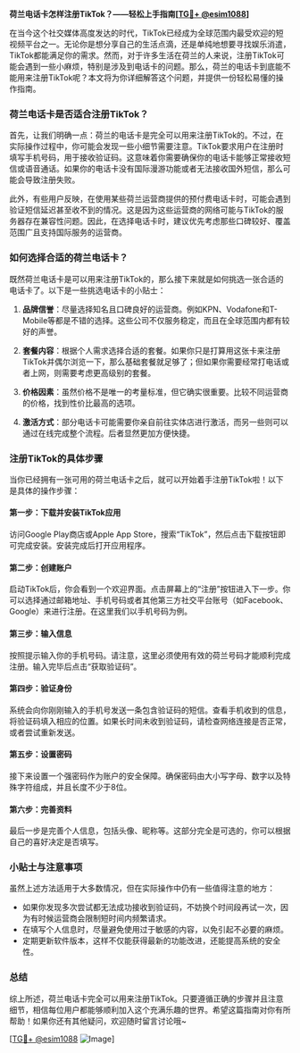 **荷兰电话卡怎样注册TikTok？——轻松上手指南[[TG💪+ @esim1088](https://t.me/s/esim1088)]**

在当今这个社交媒体高度发达的时代，TikTok已经成为全球范围内最受欢迎的短视频平台之一。无论你是想分享自己的生活点滴，还是单纯地想要寻找娱乐消遣，TikTok都能满足你的需求。然而，对于许多生活在荷兰的人来说，注册TikTok可能会遇到一些小麻烦，特别是涉及到电话卡的问题。那么，荷兰的电话卡到底能不能用来注册TikTok呢？本文将为你详细解答这个问题，并提供一份轻松易懂的操作指南。

### 荷兰电话卡是否适合注册TikTok？

首先，让我们明确一点：荷兰的电话卡是完全可以用来注册TikTok的。不过，在实际操作过程中，你可能会发现一些小细节需要注意。TikTok要求用户在注册时填写手机号码，用于接收验证码。这意味着你需要确保你的电话卡能够正常接收短信或语音通话。如果你的电话卡没有国际漫游功能或者无法接收国外短信，那么可能会导致注册失败。

此外，有些用户反映，在使用某些荷兰运营商提供的预付费电话卡时，可能会遇到验证短信延迟甚至收不到的情况。这是因为这些运营商的网络可能与TikTok的服务器存在兼容性问题。因此，在选择电话卡时，建议优先考虑那些口碑较好、覆盖范围广且支持国际服务的运营商。

### 如何选择合适的荷兰电话卡？

既然荷兰电话卡是可以用来注册TikTok的，那么接下来就是如何挑选一张合适的电话卡了。以下是一些挑选电话卡的小贴士：

1. **品牌信誉**：尽量选择知名且口碑良好的运营商。例如KPN、Vodafone和T-Mobile等都是不错的选择。这些公司不仅服务稳定，而且在全球范围内都有较好的声誉。
   
2. **套餐内容**：根据个人需求选择合适的套餐。如果你只是打算用这张卡来注册TikTok并偶尔浏览一下，那么基础套餐就足够了；但如果你需要经常打电话或者上网，则需要考虑更高级别的套餐。

3. **价格因素**：虽然价格不是唯一的考量标准，但它确实很重要。比较不同运营商的价格，找到性价比最高的选项。

4. **激活方式**：部分电话卡可能需要你亲自前往实体店进行激活，而另一些则可以通过在线完成整个流程。后者显然更加方便快捷。

### 注册TikTok的具体步骤

当你已经拥有一张可用的荷兰电话卡之后，就可以开始着手注册TikTok啦！以下是具体的操作步骤：

#### 第一步：下载并安装TikTok应用
访问Google Play商店或Apple App Store，搜索“TikTok”，然后点击下载按钮即可完成安装。安装完成后打开应用程序。

#### 第二步：创建账户
启动TikTok后，你会看到一个欢迎界面。点击屏幕上的“注册”按钮进入下一步。你可以选择通过邮箱地址、手机号码或者其他第三方社交平台账号（如Facebook、Google）来进行注册。在这里我们以手机号码为例。

#### 第三步：输入信息
按照提示输入你的手机号码。请注意，这里必须使用有效的荷兰号码才能顺利完成注册。输入完毕后点击“获取验证码”。

#### 第四步：验证身份
系统会向你刚刚输入的手机号发送一条包含验证码的短信。查看手机收到的信息，将验证码填入相应的位置。如果长时间未收到验证码，请检查网络连接是否正常，或者尝试重新发送。

#### 第五步：设置密码
接下来设置一个强密码作为账户的安全保障。确保密码由大小写字母、数字以及特殊字符组成，并且长度不少于8位。

#### 第六步：完善资料
最后一步是完善个人信息，包括头像、昵称等。这部分完全是可选的，你可以根据自己的喜好决定是否填写。

### 小贴士与注意事项

虽然上述方法适用于大多数情况，但在实际操作中仍有一些值得注意的地方：

- 如果你发现多次尝试都无法成功接收到验证码，不妨换个时间段再试一次，因为有时候运营商会限制短时间内频繁请求。
- 在填写个人信息时，尽量避免使用过于敏感的内容，以免引起不必要的麻烦。
- 定期更新软件版本，这样不仅能获得最新的功能改进，还能提高系统的安全性。

### 总结

综上所述，荷兰电话卡完全可以用来注册TikTok。只要遵循正确的步骤并且注意细节，相信每位用户都能够顺利加入这个充满乐趣的世界。希望这篇指南对你有所帮助！如果你还有其他疑问，欢迎随时留言讨论哦~

[[TG💪+ @esim1088](https://t.me/s/esim1088) ![Image](https://i.postimg.cc/4NQfJmqS/Snipaste-2025-05-13-00-14-12.png)]